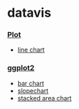 # datavis

### [Plot](https://observablehq.com/@observablehq/plot)

- [line chart](https://rcatlord.github.io/datavis/Plot/line_chart)

### [ggplot2](https://ggplot2.tidyverse.org/index.html)

- [bar chart](https://rcatlord.github.io/datavis/ggplot2/bar_chart)
- [slopechart](https://rcatlord.github.io/datavis/ggplot2/slopechart)
- [stacked area chart](https://rcatlord.github.io/datavis/ggplot2/stacked_area_chart)
